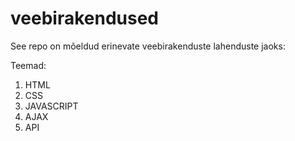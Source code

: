 # veebirakendused

See repo on mõeldud erinevate veebirakenduste lahenduste jaoks:

Teemad:
1. HTML
2. CSS
3. JAVASCRIPT
4. AJAX
5. API
